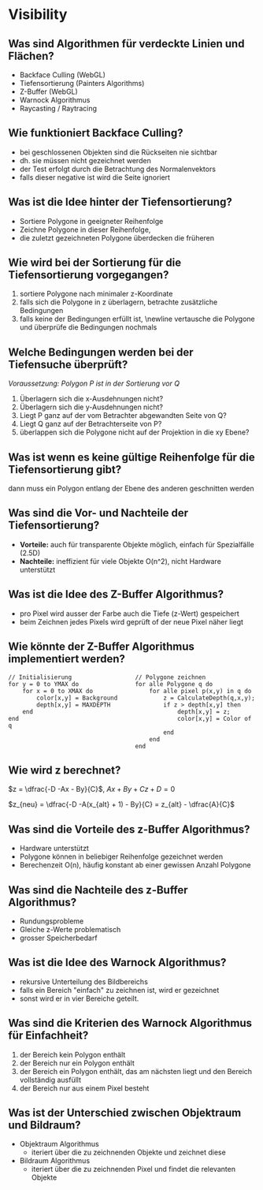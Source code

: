 # Visibility

## Was sind Algorithmen für verdeckte Linien und Flächen?
* Backface Culling (WebGL)
* Tiefensortierung (Painters Algorithms)
* Z-Buffer (WebGL)
* Warnock Algorithmus
* Raycasting / Raytracing

## Wie funktioniert Backface Culling?
* bei geschlossenen Objekten sind die Rückseiten nie sichtbar
* dh. sie müssen nicht gezeichnet werden
* der Test erfolgt durch die Betrachtung des Normalenvektors
* falls dieser negative ist wird die Seite ignoriert

## Was ist die Idee hinter der Tiefensortierung?
* Sortiere Polygone in geeigneter Reihenfolge
* Zeichne Polygone in dieser Reihenfolge, 
* die zuletzt gezeichneten Polygone überdecken die früheren

## Wie wird bei der Sortierung für die Tiefensortierung vorgegangen?
1. sortiere Polygone nach minimaler z-Koordinate
2. falls sich die Polygone in z überlagern, betrachte zusätzliche Bedingungen
3. falls keine der Bedingungen erfüllt ist, 
    \newline vertausche die Polygone und überprüfe die Bedingungen nochmals

## Welche Bedingungen werden bei der Tiefensuche überprüft?
_Voraussetzung: Polygon P ist in der Sortierung vor Q_

1. Überlagern sich die x-Ausdehnungen nicht?
2. Überlagern sich die y-Ausdehnungen nicht?
3. Liegt P ganz auf der vom Betrachter abgewandten Seite von Q?
4. Liegt Q ganz auf der Betrachterseite von P?
5. überlappen sich die Polygone nicht auf der Projektion in die xy Ebene?

## Was ist wenn es keine gültige Reihenfolge für die Tiefensortierung gibt?
dann muss ein Polygon entlang der Ebene des anderen geschnitten werden

## Was sind die Vor- und Nachteile der Tiefensortierung?
* __Vorteile:__ auch für transparente Objekte möglich,  einfach für Spezialfälle (2.5D)
* __Nachteile:__ ineffizient für viele Objekte O(n^2),  nicht Hardware unterstützt

## Was ist die Idee des Z-Buffer Algorithmus?
* pro Pixel wird ausser der Farbe auch die Tiefe (z-Wert) gespeichert
* beim Zeichnen jedes Pixels wird geprüft of der neue Pixel näher liegt

## Wie könnte der Z-Buffer Algorithmus implementiert werden?
```
// Initialisierung                  // Polygone zeichnen
for y = 0 to YMAX do                for alle Polygone q do
    for x = 0 to XMAX do                for alle pixel p(x,y) in q do
        color[x,y] = Background             z = CalculateDepth(q,x,y);
        depth[x,y] = MAXDEPTH               if z > depth[x,y] then
    end                                         depth[x,y] = z;
end                                             color[x,y] = Color of q
                                            end
                                        end
                                    end
```

## Wie wird z berechnet?
$z = \dfrac{-D -Ax - By}{C}$, $Ax + By + Cz + D = 0$

$z_{neu} = \dfrac{-D -A(x_{alt} + 1) - By}{C} = z_{alt} - \dfrac{A}{C}$

## Was sind die Vorteile des z-Buffer Algorithmus?
* Hardware unterstützt
* Polygone können in beliebiger Reihenfolge gezeichnet werden
* Berechenzeit O(n), häufig konstant ab einer gewissen Anzahl Polygone

## Was sind die Nachteile des z-Buffer Algorithmus?
* Rundungsprobleme
* Gleiche z-Werte problematisch
* grosser Speicherbedarf

## Was ist die Idee des Warnock Algorithmus?
* rekursive Unterteilung des Bildbereichs
* falls ein Bereich "einfach" zu zeichnen ist, wird er gezeichnet
* sonst wird er in vier Bereiche geteilt.

## Was sind die Kriterien des Warnock Algorithmus für Einfachheit?
1. der Bereich kein Polygon enthält
2. der Bereich nur ein Polygon enthält
3. der Bereich ein Polygon enthält, das am nächsten liegt und den Bereich vollständig ausfüllt
4. der Bereich nur aus einem Pixel besteht

## Was ist der Unterschied zwischen Objektraum und Bildraum?
* Objektraum Algorithmus
    * iteriert über die zu zeichnenden Objekte und zeichnet diese
* Bildraum Algorithmus
    * iteriert über die zu zeichnenden Pixel und findet die relevanten Objekte

